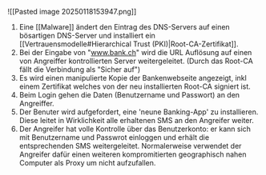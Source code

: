 ![[Pasted image 20250118153947.png]]
1. Eine [[Malware]] ändert den Eintrag des DNS-Servers auf einen bösartigen DNS-Server und installiert ein [[Vertrauensmodelle#Hierarchical Trust (PKI)|Root-CA-Zertifikat]].
2. Bei der Eingabe von "www.bank.ch" wird die URL Auflösung auf einen von Angreiffer kontrollierten Server weitergeleitet. (Durch das Root-CA fällt die Verbindung als "Sicher auf")
3. Es wird einen manipulierte Kopie der Bankenwebseite angezeigt, inkl einem Zertifikat welches von der neu installierten Root-CA signiert ist.
4. Beim Login gehen die Daten (Benutzername und Passwort) an den Angreiffer.
5. Der Benuter wird aufgefordert, eine 'neune Banking-App' zu installieren. Diese leitet in Wirklichkeit alle erhaltenen SMS an den Angreifer weiter.
6. Der Angreifer hat volle Kontrolle über das Benutzerkonto: er kann sich mit Benutzername und Passwrot einloggen und erhält die entsprechenden SMS weitergeleitet. Normalerweise verwendet der Angreifer dafür einen weiteren kompromitierten geographisch nahen Computer als Proxy um nicht aufzufallen.